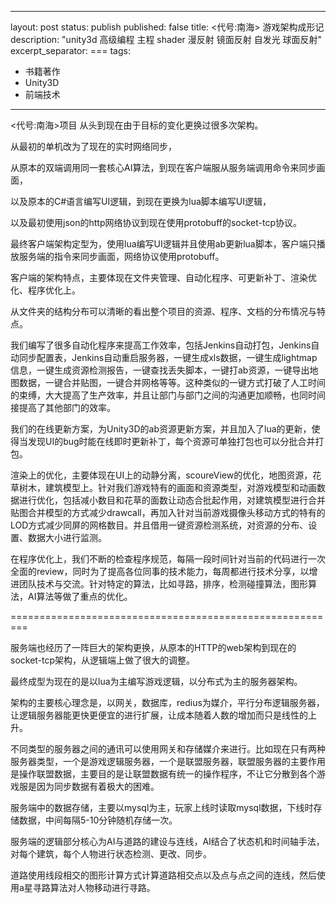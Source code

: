 
---
layout: post
status: publish
published: false
title: <代号:南海> 游戏架构成形记
description: "unity3d 高级编程 主程 shader 漫反射 镜面反射 自发光 球面反射"
excerpt_separator: ===
tags:
- 书籍著作
- Unity3D
- 前端技术
---

<代号:南海>项目
从头到现在由于目标的变化更换过很多次架构。

从最初的单机改为了现在的实时网络同步，

从原本的双端调用同一套核心AI算法，到现在客户端服从服务端调用命令来同步画面，

以及原本的C#语言编写UI逻辑，到现在更换为lua脚本编写UI逻辑，

以及最初使用json的http网络协议到现在使用protobuff的socket-tcp协议。

最终客户端架构定型为，使用lua编写UI逻辑并且使用ab更新lua脚本，客户端只播放服务端的指令来同步画面，网络协议使用protobuff。

客户端的架构特点，主要体现在文件夹管理、自动化程序、可更新补丁、渲染优化、程序优化上。

从文件夹的结构分布可以清晰的看出整个项目的资源、程序、文档的分布情况与特点。

我们编写了很多自动化程序来提高工作效率，包括Jenkins自动打包，Jenkins自动同步配置表，Jenkins自动重启服务器，一键生成xls数据，一键生成lightmap信息，一键生成资源检测报告，一键查找丢失脚本，一键打ab资源，一键导出地图数据，一键合并贴图，一键合并网格等等。这种类似的一键方式打破了人工时间的束缚，大大提高了生产效率，并且让部门与部门之间的沟通更加顺畅，也同时间接提高了其他部门的效率。

我们的在线更新方案，为Unity3D的ab资源更新方案，并且加入了lua的更新，使得当发现UI的bug时能在线即时更新补丁，每个资源可单独打包也可以分批合并打包。

渲染上的优化，主要体现在UI上的动静分离，scoureView的优化，地图资源，花草树木，建筑模型上。针对我们游戏特有的画面和资源类型，对游戏模型和动画数据进行优化，包括减小数目和花草的面数让动态合批起作用，对建筑模型进行合并贴图合并模型的方式减少drawcall，再加入针对当前游戏摄像头移动方式的特有的LOD方式减少同屏的网格数目。并且借用一键资源检测系统，对资源的分布、设置、数据大小进行监测。

在程序优化上，我们不断的检查程序规范，每隔一段时间针对当前的代码进行一次全面的review，同时为了提高各位同事的技术能力，每周都进行技术分享，以增进团队技术与交流。针对特定的算法，比如寻路，排序，检测碰撞算法，图形算法，AI算法等做了重点的优化。

=========================================================

服务端也经历了一阵巨大的架构更换，从原本的HTTP的web架构到现在的socket-tcp架构，从逻辑端上做了很大的调整。

最终成型为现在的是以lua为主编写游戏逻辑，以分布式为主的服务器架构。

架构的主要核心理念是，以网关，数据库，redius为媒介，平行分布逻辑服务器，让逻辑服务器能更快更便宜的进行扩展，让成本随着人数的增加而只是线性的上升。

不同类型的服务器之间的通讯可以使用网关和存储媒介来进行。比如现在只有两种服务器类型，一个是游戏逻辑服务器，一个是联盟服务器，联盟服务器的主要作用是操作联盟数据，主要目的是让联盟数据有统一的操作程序，不让它分散到各个游戏服是因为同步数据有着极大的困难。

服务端中的数据存储，主要以mysql为主，玩家上线时读取mysql数据，下线时存储数据，中间每隔5-10分钟随机存储一次。

服务端的逻辑部分核心为AI与道路的建设与连线，AI结合了状态机和时间轴手法，对每个建筑，每个人物进行状态检测、更改、同步。

道路使用线段相交的图形计算方式计算道路相交点以及点与点之间的连线，然后使用a星寻路算法对人物移动进行寻路。

